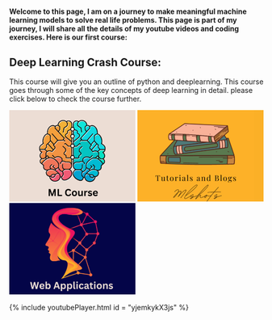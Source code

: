 #### Welcome to this page, I am on a journey to make meaningful machine learning models to solve real life problems. This page is part of my journey, I will share all the details of my youtube videos and coding exercises. Here is our first course: 

## Deep Learning Crash Course: 
This course will give you an outline of python and deeplearning. This course goes through some of the key concepts of deep learning in detail. please click below to check the course further. 


[<img alt="Image 1" width="250px" src="https://github.com/sumit-ai-ml/sumit-ai-ml.github.io/blob/main/images/1.png" />](https://mlshots.live/Deep-Learning-Course/)
[<img alt="Image 2" width="250px" src="https://github.com/sumit-ai-ml/sumit-ai-ml.github.io/blob/main/images/2.png" />](https://mlshots.live/Deep-Learning-Course/)
[<img alt="Image 3" width="250px" src="https://github.com/sumit-ai-ml/sumit-ai-ml.github.io/blob/main/images/3.png" />](https://mlshots.live/Deep-Learning-Course/)




{% include youtubePlayer.html id = "yjemkykX3js" %}




